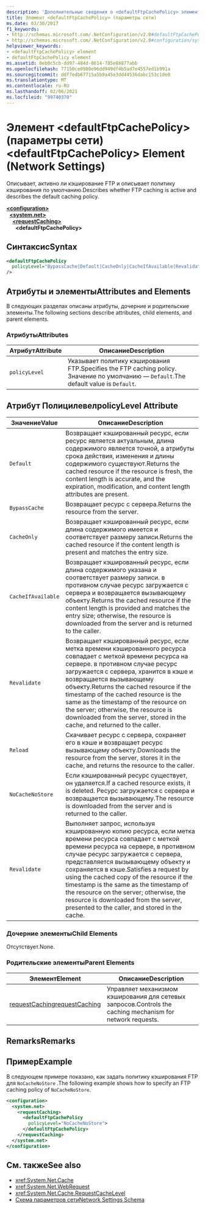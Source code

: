 ```yaml
---
description: 'Дополнительные сведения о <defaultFtpCachePolicy> элементе: Element (параметры сети)'
title: Элемент <defaultFtpCachePolicy> (параметры сети)
ms.date: 03/30/2017
f1_keywords:
- http://schemas.microsoft.com/.NetConfiguration/v2.0#defaultFtpCachePolicy
- http://schemas.microsoft.com/.NetConfiguration/v2.0#configuration/system.net/requestCaching/defaultFtpCachePolicy
helpviewer_keywords:
- <defaultFtpCachePolicy> element
- defaultFtpCachePolicy element
ms.assetid: 0eb0c5cb-dd97-484d-8614-785e88877abb
ms.openlocfilehash: 77150ce0980e96dd949df4b5ad7e4557ed1b991a
ms.sourcegitcommit: ddf7edb67715a5b9a45e3dd44536dabc153c1de0
ms.translationtype: MT
ms.contentlocale: ru-RU
ms.lasthandoff: 02/06/2021
ms.locfileid: "99740370"
---
```

# <a name="defaultftpcachepolicy-element-network-settings"></a><span data-ttu-id="b3b9d-103">Элемент \<defaultFtpCachePolicy> (параметры сети)</span><span class="sxs-lookup"><span data-stu-id="b3b9d-103">\<defaultFtpCachePolicy> Element (Network Settings)</span></span>

<span data-ttu-id="b3b9d-104">Описывает, активно ли кэширование FTP и описывает политику кэширования по умолчанию.</span><span class="sxs-lookup"><span data-stu-id="b3b9d-104">Describes whether FTP caching is active and describes the default caching policy.</span></span>  

[**\<configuration>**](../configuration-element.md)\
&nbsp;&nbsp;[**\<system.net>**](system-net-element-network-settings.md)\
&nbsp;&nbsp;&nbsp;&nbsp;[**\<requestCaching>**](requestcaching-element-network-settings.md)\
&nbsp;&nbsp;&nbsp;&nbsp;&nbsp;&nbsp;**\<defaultFtpCachePolicy>**

## <a name="syntax"></a><span data-ttu-id="b3b9d-105">Синтаксис</span><span class="sxs-lookup"><span data-stu-id="b3b9d-105">Syntax</span></span>  
  
```xml  
<defaultFtpCachePolicy  
  policyLevel="BypassCache|Default|CacheOnly|CacheIfAvailable|Revalidate|Reload|NoCacheNoStore|Revalidate"  
/>  
```  
  
## <a name="attributes-and-elements"></a><span data-ttu-id="b3b9d-106">Атрибуты и элементы</span><span class="sxs-lookup"><span data-stu-id="b3b9d-106">Attributes and Elements</span></span>  

 <span data-ttu-id="b3b9d-107">В следующих разделах описаны атрибуты, дочерние и родительские элементы.</span><span class="sxs-lookup"><span data-stu-id="b3b9d-107">The following sections describe attributes, child elements, and parent elements.</span></span>  
  
### <a name="attributes"></a><span data-ttu-id="b3b9d-108">Атрибуты</span><span class="sxs-lookup"><span data-stu-id="b3b9d-108">Attributes</span></span>  
  
|<span data-ttu-id="b3b9d-109">Атрибут</span><span class="sxs-lookup"><span data-stu-id="b3b9d-109">Attribute</span></span>|<span data-ttu-id="b3b9d-110">Описание</span><span class="sxs-lookup"><span data-stu-id="b3b9d-110">Description</span></span>|  
|---------------|-----------------|  
|`policyLevel`|<span data-ttu-id="b3b9d-111">Указывает политику кэширования FTP.</span><span class="sxs-lookup"><span data-stu-id="b3b9d-111">Specifies the FTP caching policy.</span></span> <span data-ttu-id="b3b9d-112">Значение по умолчанию — `Default`.</span><span class="sxs-lookup"><span data-stu-id="b3b9d-112">The default value is `Default`.</span></span>|  
  
## <a name="policylevel-attribute"></a><span data-ttu-id="b3b9d-113">Атрибут Полицилевел</span><span class="sxs-lookup"><span data-stu-id="b3b9d-113">policyLevel Attribute</span></span>  
  
|<span data-ttu-id="b3b9d-114">Значение</span><span class="sxs-lookup"><span data-stu-id="b3b9d-114">Value</span></span>|<span data-ttu-id="b3b9d-115">Описание</span><span class="sxs-lookup"><span data-stu-id="b3b9d-115">Description</span></span>|  
|-----------|-----------------|  
|`Default`|<span data-ttu-id="b3b9d-116">Возвращает кэшированный ресурс, если ресурс является актуальным, длина содержимого является точной, а атрибуты срока действия, изменения и длины содержимого существуют.</span><span class="sxs-lookup"><span data-stu-id="b3b9d-116">Returns the cached resource if the resource is fresh, the content length is accurate, and the expiration, modification, and content length attributes are present.</span></span>|  
|`BypassCache`|<span data-ttu-id="b3b9d-117">Возвращает ресурс с сервера.</span><span class="sxs-lookup"><span data-stu-id="b3b9d-117">Returns the resource from the server.</span></span>|  
|`CacheOnly`|<span data-ttu-id="b3b9d-118">Возвращает кэшированный ресурс, если длина содержимого имеется и соответствует размеру записи.</span><span class="sxs-lookup"><span data-stu-id="b3b9d-118">Returns the cached resource if the content length is present and matches the entry size.</span></span>|  
|`CacheIfAvailable`|<span data-ttu-id="b3b9d-119">Возвращает кэшированный ресурс, если длина содержимого указана и соответствует размеру записи. в противном случае ресурс загружается с сервера и возвращается вызывающему объекту.</span><span class="sxs-lookup"><span data-stu-id="b3b9d-119">Returns the cached resource if the content length is provided and matches the entry size; otherwise, the resource is downloaded from the server and is returned to the caller.</span></span>|  
|`Revalidate`|<span data-ttu-id="b3b9d-120">Возвращает кэшированный ресурс, если метка времени кэшированного ресурса совпадает с меткой времени ресурса на сервере. в противном случае ресурс загружается с сервера, хранится в кэше и возвращается вызывающему объекту.</span><span class="sxs-lookup"><span data-stu-id="b3b9d-120">Returns the cached resource if the timestamp of the cached resource is the same as the timestamp of the resource on the server; otherwise, the resource is downloaded from the server, stored in the cache, and returned to the caller.</span></span>|  
|`Reload`|<span data-ttu-id="b3b9d-121">Скачивает ресурс с сервера, сохраняет его в кэше и возвращает ресурс вызывающему объекту.</span><span class="sxs-lookup"><span data-stu-id="b3b9d-121">Downloads the resource from the server, stores it in the cache, and returns the resource to the caller.</span></span>|  
|`NoCacheNoStore`|<span data-ttu-id="b3b9d-122">Если кэшированный ресурс существует, он удаляется.</span><span class="sxs-lookup"><span data-stu-id="b3b9d-122">If a cached resource exists, it is deleted.</span></span> <span data-ttu-id="b3b9d-123">Ресурс загружается с сервера и возвращается вызывающему.</span><span class="sxs-lookup"><span data-stu-id="b3b9d-123">The resource is downloaded from the server and is returned to the caller.</span></span>|  
|`Revalidate`|<span data-ttu-id="b3b9d-124">Выполняет запрос, используя кэшированную копию ресурса, если метка времени ресурса совпадает с меткой времени ресурса на сервере, в противном случае ресурс загружается с сервера, представляется вызывающему объекту и сохраняется в кэше.</span><span class="sxs-lookup"><span data-stu-id="b3b9d-124">Satisfies a request by using the cached copy of the resource if the timestamp is the same as the timestamp of the resource on the server; otherwise, the resource is downloaded from the server, presented to the caller, and stored in the cache.</span></span>|  
  
### <a name="child-elements"></a><span data-ttu-id="b3b9d-125">Дочерние элементы</span><span class="sxs-lookup"><span data-stu-id="b3b9d-125">Child Elements</span></span>  

 <span data-ttu-id="b3b9d-126">Отсутствует.</span><span class="sxs-lookup"><span data-stu-id="b3b9d-126">None.</span></span>  
  
### <a name="parent-elements"></a><span data-ttu-id="b3b9d-127">Родительские элементы</span><span class="sxs-lookup"><span data-stu-id="b3b9d-127">Parent Elements</span></span>  
  
|<span data-ttu-id="b3b9d-128">Элемент</span><span class="sxs-lookup"><span data-stu-id="b3b9d-128">Element</span></span>|<span data-ttu-id="b3b9d-129">Описание</span><span class="sxs-lookup"><span data-stu-id="b3b9d-129">Description</span></span>|  
|-------------|-----------------|  
|[<span data-ttu-id="b3b9d-130">requestCaching</span><span class="sxs-lookup"><span data-stu-id="b3b9d-130">requestCaching</span></span>](requestcaching-element-network-settings.md)|<span data-ttu-id="b3b9d-131">Управляет механизмом кэширования для сетевых запросов.</span><span class="sxs-lookup"><span data-stu-id="b3b9d-131">Controls the caching mechanism for network requests.</span></span>|  
  
## <a name="remarks"></a><span data-ttu-id="b3b9d-132">Remarks</span><span class="sxs-lookup"><span data-stu-id="b3b9d-132">Remarks</span></span>  
  
## <a name="example"></a><span data-ttu-id="b3b9d-133">Пример</span><span class="sxs-lookup"><span data-stu-id="b3b9d-133">Example</span></span>  

 <span data-ttu-id="b3b9d-134">В следующем примере показано, как задать политику кэширования FTP для `NoCacheNoStore` .</span><span class="sxs-lookup"><span data-stu-id="b3b9d-134">The following example shows how to specify an FTP caching policy of `NoCacheNoStore`.</span></span>  
  
```xml  
<configuration>  
  <system.net>  
    <requestCaching>  
      <defaultFtpCachePolicy  
        policyLevel="NoCacheNoStore">  
      </defaultFtpCachePolicy>  
    </requestCaching>  
  </system.net>  
</configuration>  
```  
  
## <a name="see-also"></a><span data-ttu-id="b3b9d-135">См. также</span><span class="sxs-lookup"><span data-stu-id="b3b9d-135">See also</span></span>

- <xref:System.Net.Cache>
- <xref:System.Net.WebRequest>
- <xref:System.Net.Cache.RequestCacheLevel>
- [<span data-ttu-id="b3b9d-136">Схема параметров сети</span><span class="sxs-lookup"><span data-stu-id="b3b9d-136">Network Settings Schema</span></span>](index.md)
